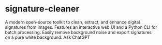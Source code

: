 # signature-cleaner
A modern open-source toolkit to clean, extract, and enhance digital signatures from images. Features an interactive web UI and a Python CLI for batch processing. Easily remove background noise and export signatures on a pure white background.          Ask ChatGPT
